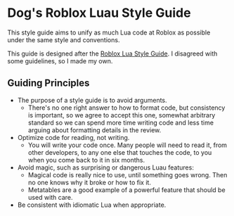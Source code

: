 # Dog's Roblox Luau Style Guide

This style guide aims to unify as much Lua code at Roblox as possible under the same style and conventions.

This guide is designed after the [Roblox Lua Style Guide](https://roblox.github.io/lua-style-guide/). I disagreed with some guidelines, so I made my own.

## Guiding Principles

-  The purpose of a style guide is to avoid arguments.
    -  There's no one right answer to how to format code, but consistency is important, so we agree to accept this one, somewhat arbitrary standard so we can spend more time writing code and less time arguing about formatting details in the review.
-  Optimize code for reading, not writing.
    -  You will write your code once. Many people will need to read it, from other developers, to any one else that touches the code, to you when you come back to it in six months.
-  Avoid magic, such as surprising or dangerous Luau features:
    -  Magical code is really nice to use, until something goes wrong. Then no one knows why it broke or how to fix it.
    -  Metatables are a good example of a powerful feature that should be used with care.
-  Be consistent with idiomatic Lua when appropriate.
